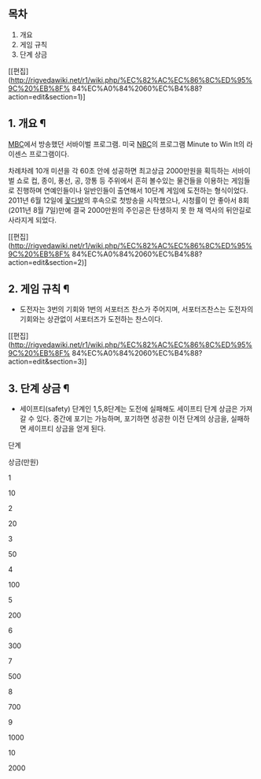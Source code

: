 ## 목차

    

1. 개요 
2. 게임 규칙 
3. 단계 상금 

[[편집](http://rigvedawiki.net/r1/wiki.php/%EC%82%AC%EC%86%8C%ED%95%9C%20%EB%8F%
84%EC%A0%84%2060%EC%B4%88?action=edit&section=1)]

## 1. 개요 ¶

[MBC](MBC.md)에서 방송했던 서바이벌 프로그램. 미국 [NBC](NBC.md)의 프로그램 Minute to Win It의
라이센스 프로그램이다.

  

차례차례 10개 미션을 각 60초 안에 성공하면 최고상금 2000만원을 획득하는 서바이벌 쇼로 컵, 종이, 풍선, 공, 깡통 등 주위에서
흔히 볼수있는 물건들을 이용하는 게임들로 진행하며 연예인들이나 일반인들이 출연해서 10단계 게임에 도전하는 형식이었다.  
2011년 6월 12일에 [꽃다발](%EA%BD%83%EB%8B%A4%EB%B0%9C.md)의 후속으로 첫방송을 시작했으나, 시청률이
안 좋아서 8회(2011년 8월 7일)만에 결국 2000만원의 주인공은 탄생하지 못 한 채 역사의 뒤안길로 사라지게 되었다.

  

[[편집](http://rigvedawiki.net/r1/wiki.php/%EC%82%AC%EC%86%8C%ED%95%9C%20%EB%8F%
84%EC%A0%84%2060%EC%B4%88?action=edit&section=2)]

## 2. 게임 규칙 ¶

  * 도전자는 3번의 기회와 1번의 서포터즈 찬스가 주어지며, 서포터즈찬스는 도전자의 기회와는 상관없이 서포터즈가 도전하는 찬스이다.  

[[편집](http://rigvedawiki.net/r1/wiki.php/%EC%82%AC%EC%86%8C%ED%95%9C%20%EB%8F%
84%EC%A0%84%2060%EC%B4%88?action=edit&section=3)]

## 3. 단계 상금 ¶

  * 세이프티(safety) 단계인 1,5,8단계는 도전에 실패해도 세이프티 단계 상금은 가져갈 수 있다. 중간에 포기는 가능하며, 포기하면 성공한 이전 단계의 상금을, 실패하면 세이프티 상금을 얻게 된다.  

단계

상금(만원)

1

10

2

20

3

50

4

100

5

200

6

300

7

500

8

700

9

1000

10

2000

  


